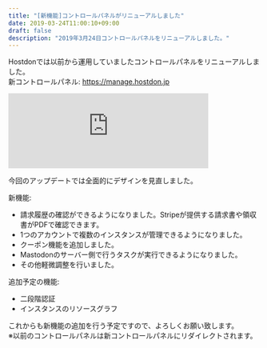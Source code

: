 ```yaml
---
title: "[新機能]コントロールパネルがリニューアルしました"
date: 2019-03-24T11:00:10+09:00
draft: false
description: "2019年3月24日コントロールパネルをリニューアルしました。"
---
```


Hostdonでは以前から運用していましたコントロールパネルをリニューアルしました。  
新コントロールパネル: https://manage.hostdon.jp

<iframe src="https://mstdn.hostdon.jp/@hostdon/101798288149170524/embed" class="mastodon-embed" style="max-width: 100%; border: 0" width="400"></iframe><script src="https://mstdn.hostdon.jp/embed.js" async="async"></script>

今回のアップデートでは全面的にデザインを見直しました。  

新機能:  

- 請求履歴の確認ができるようになりました。Stripeが提供する請求書や領収書がPDFで確認できます。  
- 1つのアカウントで複数のインスタンスが管理できるようになりました。  
- クーポン機能を追加しました。  
- Mastodonのサーバー側で行うタスクが実行できるようになりました。
- その他軽微調整を行いました。  

追加予定の機能:

- 二段階認証
- インスタンスのリソースグラフ

これからも新機能の追加を行う予定ですので、よろしくお願い致します。  
※以前のコントロールパネルは新コントロールパネルにリダイレクトされます。
